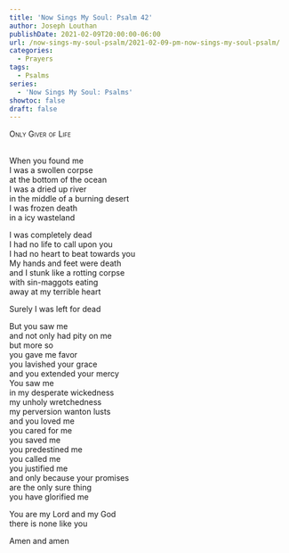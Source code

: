```yaml
---
title: 'Now Sings My Soul: Psalm 42'
author: Joseph Louthan
publishDate: 2021-02-09T20:00:00-06:00
url: /now-sings-my-soul-psalm/2021-02-09-pm-now-sings-my-soul-psalm/
categories:
  - Prayers
tags:
  - Psalms
series:
  - 'Now Sings My Soul: Psalms'
showtoc: false
draft: false
---
```

<div style="font-variant: small-caps;">
Only Giver of Life
</div>
&nbsp;

When you found me  
  I was a swollen corpse  
  at the bottom of the ocean  
  I was a dried up river  
  in the middle of a burning desert  
  I was frozen death  
  in a icy wasteland  
  
I was completely dead  
  I had no life to call upon you  
  I had no heart to beat towards you  
  My hands and feet were death  
  and I stunk like a rotting corpse  
  with sin-maggots eating   
  away at my terrible heart  
  
Surely I was left for dead  
  
But you saw me  
  and not only had pity on me  
  but more so  
  you gave me favor  
  you lavished your grace  
  and you extended your mercy  
  You saw me  
  in my desperate wickedness  
  my unholy wretchedness  
  my perversion wanton lusts  
  and you loved me  
  you cared for me  
  you saved me  
  you predestined me  
  you called me  
  you justified me  
  and only because your promises  
  are the only sure thing   
  you have glorified me  
  
You are my Lord and my God  
  there is none like you  
  
Amen and amen  
